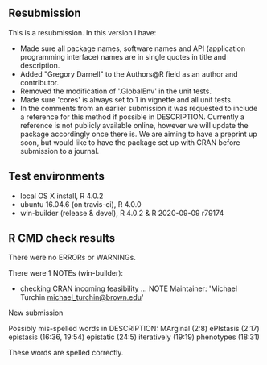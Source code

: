 ## Resubmission
This is a resubmission. In this version I have:

* Made sure all package names, software names and 
  API (application programming interface) names are 
  in single quotes in title and description.
* Added "Gregory Darnell" to the Authors@R field
  as an author and contributor.
* Removed the modification of '.GlobalEnv' in the
  unit tests.
* Made sure 'cores' is always set to 1 in vignette
  and all unit tests.
* In the comments from an earlier submission it 
  was requested to include a reference for this
  method if possible in DESCRIPTION. Currently a 
  reference is not publicly available online, 
  however we will update the package accordingly 
  once there is. We are aiming to have a preprint 
  up soon, but would like to have the package set 
  up with CRAN before submission to a journal.

## Test environments
* local OS X install, R 4.0.2
* ubuntu 16.04.6 (on travis-ci), R 4.0.0
* win-builder (release & devel), R 4.0.2 & R 2020-09-09 r79174

## R CMD check results
There were no ERRORs or WARNINGs.

There were 1 NOTEs (win-builder):

* checking CRAN incoming feasibility ... NOTE
Maintainer: 'Michael Turchin <michael_turchin@brown.edu>'

New submission

Possibly mis-spelled words in DESCRIPTION:
  MArginal (2:8)
  ePIstasis (2:17)
  epistasis (16:36, 19:54)
  epistatic (24:5)
  iteratively (19:19)
  phenotypes (18:31)

These words are spelled correctly.
